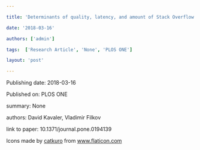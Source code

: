 ---
title: 'Determinants of quality, latency, and amount of Stack Overflow answers about recent Android APIs'
date: '2018-03-16'
authors: ['admin']
tags:  ['Research Article', 'None', 'PLOS ONE']
layout: 'post'
---
Publishing date: 2018-03-16

Published on: PLOS ONE

summary: None

authors: David Kavaler, Vladimir Filkov

link to paper: 10.1371/journal.pone.0194139

Icons made by <a href="https://www.flaticon.com/free-icon/bookshelves_3576884" title="catkuro">catkuro</a> from <a href="https://www.flaticon.com/" title="Flaticon"> www.flaticon.com</a>
